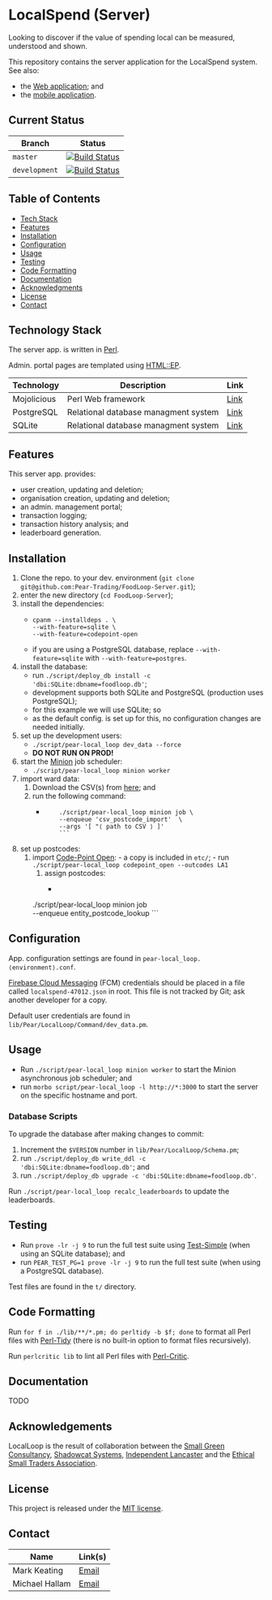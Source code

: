 # LocalSpend (Server)

Looking to discover if the value of spending local can be measured, understood and shown.

This repository contains the server application for the LocalSpend system. See also:

* the [Web application](https://github.com/Pear-Trading/Foodloop-Web); and
* the [mobile application](https://github.com/Pear-Trading/LocalSpend-Tracker).

## Current Status

| Branch        | Status            |
|---------------|------------------ |
| `master`      | [![Build Status](https://travis-ci.org/Pear-Trading/Foodloop-Server.svg?branch=master)](https://travis-ci.org/Pear-Trading/Foodloop-Server) |
| `development` | [![Build Status](https://travis-ci.org/Pear-Trading/Foodloop-Server.svg?branch=development)](https://travis-ci.org/Pear-Trading/Foodloop-Server) |

## Table of Contents

* [Tech Stack](#tech-stack)
* [Features](#features)
* [Installation](#installation)
* [Configuration](#configuration)
* [Usage](#usage)
* [Testing](#testing)
* [Code Formatting](#code-formatting)
* [Documentation](#documentation)
* [Acknowledgments](#acknowledgements)
* [License](#license)
* [Contact](#contact)

## Technology Stack

The server app. is written in [Perl](https://www.perl.org/).

Admin. portal pages are templated using [HTML::EP](https://metacpan.org/pod/distribution/HTML-EP/lib/HTML/EP.pod).

| Technology  | Description                          | Link                |
|-------------|--------------------------------------|---------------------|
| Mojolicious | Perl Web framework	                 | [Link][mojolicious] |
| PostgreSQL	|	Relational database managment system | [Link][postgresql] |
| SQLite    	|	Relational database managment system | [Link][sqlite] |

[mojolicious]: https://mojolicious.org/
[postgresql]: https://www.postgresql.org/
[sqlite]: https://sqlite.org/index.html

## Features

This server app. provides:

- user creation, updating and deletion;
- organisation creation, updating and deletion;
- an admin. management portal;
- transaction logging;
- transaction history analysis; and
- leaderboard generation.

## Installation

1. Clone the repo. to your dev. environment (`git clone git@github.com:Pear-Trading/FoodLoop-Server.git`);
1. enter the new directory (`cd FoodLoop-Server`);
1. install the dependencies:
    - ```shell script
      cpanm --installdeps . \
      --with-feature=sqlite \
      --with-feature=codepoint-open
      ```
    - if you are using a PostgreSQL database, replace `--with-feature=sqlite` with `--with-feature=postgres`.
1. install the database:
    - run `./script/deploy_db install -c 'dbi:SQLite:dbname=foodloop.db'`;
    - development supports both SQLite and PostgreSQL (production uses PostgreSQL);
    - for this example we will use SQLite; so
    - as the default config. is set up for this, no configuration changes are needed initially.
1. set up the development users:
    - `./script/pear-local_loop dev_data --force`
    - **DO NOT RUN ON PROD!**
1. start the [Minion](https://docs.mojolicious.org/Minion) job scheduler:
    - `./script/pear-local_loop minion worker`
1. import ward data:
    1. Download the CSV(s) from [here](https://www.doogal.co.uk/PostcodeDownloads.php); and
    1. run the following command:
        - ```shell script
		      ./script/pear-local_loop minion job \
		      --enqueue 'csv_postcode_import'  \
		      --args '[ "⟨ path to CSV ⟩ ]'
		      ```
1. set up postcodes:
    1. import [Code-Point Open](https://www.ordnancesurvey.co.uk/business-government/products/code-point-open):
    		- a copy is included in `etc/`;
    		- run `./script/pear-local_loop codepoint_open --outcodes LA1`
		1. assign postcodes:
    		- ```shell script
      	  ./script/pear-local_loop minion job \
          --enqueue entity_postcode_lookup
     		  ```

## Configuration

App. configuration settings are found in `pear-local_loop.⟨environment⟩.conf`.

[Firebase Cloud Messaging](https://firebase.google.com/docs/cloud-messaging/) (FCM) credentials should be placed in a file called `localspend-47012.json` in root. This file is not tracked by Git; ask another developer for a copy.

Default user credentials are found in `lib/Pear/LocalLoop/Command/dev_data.pm`.

## Usage

- Run `./script/pear-local_loop minion worker` to start the Minion asynchronous job scheduler; and
- run `morbo script/pear-local_loop -l http://*:3000` to start the server on the specific hostname and port.

### Database Scripts

To upgrade the database after making changes to commit:

1. Increment the `$VERSION` number in `lib/Pear/LocalLoop/Schema.pm`;
1. run `./script/deploy_db write_ddl -c 'dbi:SQLite:dbname=foodloop.db'`; and
1. run `./script/deploy_db upgrade -c 'dbi:SQLite:dbname=foodloop.db'`.

Run `./script/pear-local_loop recalc_leaderboards` to update the leaderboards.

## Testing

- Run `prove -lr -j 9` to run the full test suite using [Test-Simple](https://metacpan.org/release/Test-Simple) (when using an SQLite database); and
- run `PEAR_TEST_PG=1 prove -lr -j 9` to run the full test suite (when using a PostgreSQL database).

Test files are found in the `t/` directory.

## Code Formatting

Run `for f in ./lib/**/*.pm; do perltidy -b $f; done` to format all Perl files
with [Perl-Tidy](https://metacpan.org/release/Perl-Tidy) (there is no built-in
option to format files recursively).

Run `perlcritic lib` to lint all Perl files with [Perl-Critic](https://metacpan.org/release/Perl-Critic).

## Documentation

TODO

## Acknowledgements

LocalLoop is the result of collaboration between the [Small Green Consultancy](http://www.smallgreenconsultancy.co.uk/), [Shadowcat Systems](https://shadow.cat/), [Independent Lancaster](http://www.independent-lancaster.co.uk/) and the [Ethical Small Traders Association](http://www.lancasteresta.org/).

## License

This project is released under the [MIT license](https://mit-license.org/).

## Contact

| Name           | Link(s)           |
|----------------|-------------------|
| Mark Keating   | [Email][mkeating] |
| Michael Hallam | [Email][mhallam]  |

[mkeating]: mailto:m.keating@shadowcat.co.uk
[mhallam]: mailto:info@lancasteresta.org
